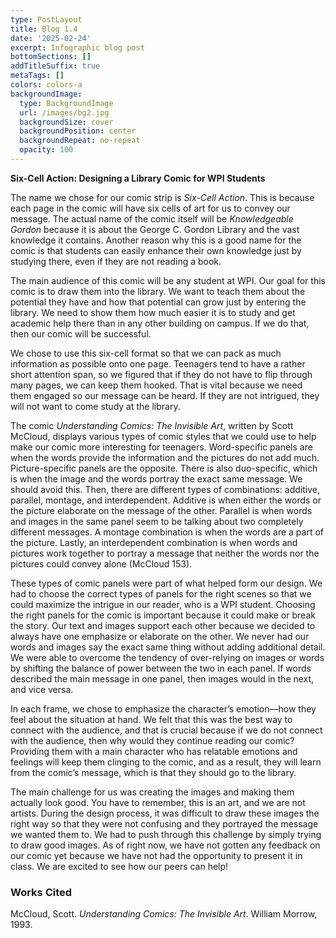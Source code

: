 ```yaml
---
type: PostLayout
title: Blog 1.4
date: '2025-02-24'
excerpt: Infographic blog post
bottomSections: []
addTitleSuffix: true
metaTags: []
colors: colors-a
backgroundImage:
  type: BackgroundImage
  url: /images/bg2.jpg
  backgroundSize: cover
  backgroundPosition: center
  backgroundRepeat: no-repeat
  opacity: 100
---
```

**Six-Cell Action: Designing a Library Comic for WPI Students**

The name we chose for our comic strip is *Six-Cell Action*. This is because each page in the comic will have six cells of art for us to convey our message. The actual name of the comic itself will be *Knowledgeable Gordon* because it is about the George C. Gordon Library and the vast knowledge it contains. Another reason why this is a good name for the comic is that students can easily enhance their own knowledge just by studying there, even if they are not reading a book.

The main audience of this comic will be any student at WPI. Our goal for this comic is to draw them into the library. We want to teach them about the potential they have and how that potential can grow just by entering the library. We need to show them how much easier it is to study and get academic help there than in any other building on campus. If we do that, then our comic will be successful.

We chose to use this six-cell format so that we can pack as much information as possible onto one page. Teenagers tend to have a rather short attention span, so we figured that if they do not have to flip through many pages, we can keep them hooked. That is vital because we need them engaged so our message can be heard. If they are not intrigued, they will not want to come study at the library.

The comic *Understanding Comics: The Invisible Art*, written by Scott McCloud, displays various types of comic styles that we could use to help make our comic more interesting for teenagers. Word-specific panels are when the words provide the information and the pictures do not add much. Picture-specific panels are the opposite. There is also duo-specific, which is when the image and the words portray the exact same message. We should avoid this. Then, there are different types of combinations: additive, parallel, montage, and interdependent. Additive is when either the words or the picture elaborate on the message of the other. Parallel is when words and images in the same panel seem to be talking about two completely different messages. A montage combination is when the words are a part of the picture. Lastly, an interdependent combination is when words and pictures work together to portray a message that neither the words nor the pictures could convey alone (McCloud 153).

These types of comic panels were part of what helped form our design. We had to choose the correct types of panels for the right scenes so that we could maximize the intrigue in our reader, who is a WPI student. Choosing the right panels for the comic is important because it could make or break the story. Our text and images support each other because we decided to always have one emphasize or elaborate on the other. We never had our words and images say the exact same thing without adding additional detail. We were able to overcome the tendency of over-relying on images or words by shifting the balance of power between the two in each panel. If words described the main message in one panel, then images would in the next, and vice versa.

In each frame, we chose to emphasize the character’s emotion—how they feel about the situation at hand. We felt that this was the best way to connect with the audience, and that is crucial because if we do not connect with the audience, then why would they continue reading our comic? Providing them with a main character who has relatable emotions and feelings will keep them clinging to the comic, and as a result, they will learn from the comic’s message, which is that they should go to the library.

The main challenge for us was creating the images and making them actually look good. You have to remember, this is an art, and we are not artists. During the design process, it was difficult to draw these images the right way so that they were not confusing and they portrayed the message we wanted them to. We had to push through this challenge by simply trying to draw good images. As of right now, we have not gotten any feedback on our comic yet because we have not had the opportunity to present it in class. We are excited to see how our peers can help!

### **Works Cited**

McCloud, Scott. *Understanding Comics: The Invisible Art*. William Morrow, 1993.




